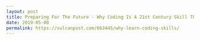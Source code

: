```yaml
---
layout: post
title: Preparing For The Future - Why Coding Is A 21st Century Skill That We Must Learn To Master
date: 2019-05-08
permalink: https://vulcanpost.com/663445/why-learn-coding-skills/
---
```

